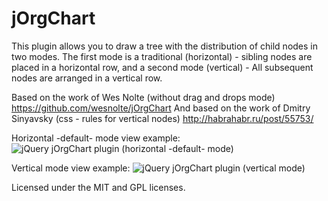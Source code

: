 # jOrgChart

This plugin allows you to draw a tree with the distribution of child nodes in two modes. The first mode is a traditional (horizontal) - sibling nodes are placed in a horizontal row, and a second mode (vertical) - All subsequent nodes are arranged in a vertical row.

Based on the work of Wes Nolte (without drag and drops mode)
https://github.com/wesnolte/jOrgChart
And based on the work of Dmitry Sinyavsky (css - rules for vertical nodes)
http://habrahabr.ru/post/55753/

Horizontal -default- mode view example:
<img alt="jQuery jOrgChart plugin (horizontal -default- mode)" title="jQuery jOrgChart plugin (horizontal -default- mode)" src="https://00c51259-a-62cb3a1a-s-sites.googlegroups.com/site/mozg1984/download/Tree-horizontal.png?attachauth=ANoY7cpNYmA05mF14xCB8tPyaa5qW6UszIod4lTUlLm5QR0nsMs8BLv2LclKv-MQBMslKtLRQznaTgdKZfKcnI_aLOaG4MYYEKyMWzQT-E2c48ZZShodhUo3KmQmFl-zpFuV3j4Hc1tIl3ibAkhXqeK8QYr5-OZ_xSwBmRs66hBZvowW9EmfCGh3jQHydDDNI1kevWYphv-9F4gZuxIwTcl5nQFD0RtXRw1xQjZqAIWry-8juE0gTDY%3D&attredirects=0"/>

Vertical mode view example:
<img alt="jQuery jOrgChart plugin (vertical mode)" title="jQuery jOrgChart plugin (vertical mode)" src="https://00c51259-a-62cb3a1a-s-sites.googlegroups.com/site/mozg1984/download/Tree-vertical.png?attachauth=ANoY7crrh3O2tRh-700beLKv5zAc3pujKYjooLujWgGEsHGJD5Zr3E1NgpRBcQT8miERenruB8ytgNp8aocvKC_AF02A5BMNmxt2Lry3bOGfI3Vs5pjat2jRC3w4IqAQUH4n3NYyPsGXWgN9tABhbxQ5s1ZMdML0SCa7OBWBvr2wLS-BokEDM0HsQimAhOakqn1SHYixOjMQDSJ0RhvyU1BvMYUhAKLmwpEJXG9hoqJAqErdXxgb2HE%3D&attredirects=0"/>

Licensed under the MIT and GPL licenses.
